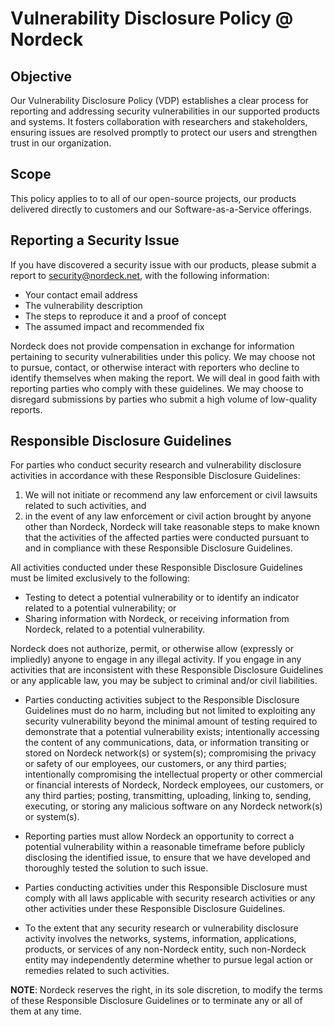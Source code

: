 # Vulnerability Disclosure Policy @ Nordeck

## Objective

Our Vulnerability Disclosure Policy (VDP) establishes a clear process for reporting and addressing security vulnerabilities in our supported products and systems. It fosters collaboration with researchers and stakeholders, ensuring issues are resolved promptly to protect our users and strengthen trust in our organization.

## Scope

This policy applies to to all of our open-source projects, our products delivered directly to customers and our Software-as-a-Service offerings.

## Reporting a Security Issue

If you have discovered a security issue with our products, please submit a report to security@nordeck.net, with the following information:

- Your contact email address
- The vulnerability description
- The steps to reproduce it and a proof of concept
- The assumed impact and recommended fix

Nordeck does not provide compensation in exchange for information pertaining to security vulnerabilities under this policy. We may choose not to pursue, contact, or otherwise interact with reporters who decline to identify themselves when making the report. We will deal in good faith with reporting parties who comply with these guidelines. We may choose to disregard submissions by parties who submit a high volume of low-quality reports.

## Responsible Disclosure Guidelines

For parties who conduct security research and vulnerability disclosure activities in accordance with these Responsible Disclosure Guidelines:

 1. We will not initiate or recommend any law enforcement or civil lawsuits related to such activities, and
 2. in the event of any law enforcement or civil action brought by anyone other than Nordeck, Nordeck will take reasonable steps to make known that the activities of the affected parties were conducted pursuant to and in compliance with these Responsible Disclosure Guidelines.

All activities conducted under these Responsible Disclosure Guidelines must be limited exclusively to the following:

 - Testing to detect a potential vulnerability or to identify an indicator related to a potential vulnerability; or
 - Sharing information with Nordeck, or receiving information from Nordeck, related to a potential vulnerability.

Nordeck does not authorize, permit, or otherwise allow (expressly or impliedly) anyone to engage in any illegal activity. If you engage in any activities that are inconsistent with these Responsible Disclosure Guidelines or any applicable law, you may be subject to criminal and/or civil liabilities.

- Parties conducting activities subject to the Responsible Disclosure Guidelines must do no harm, including but not limited to exploiting any security vulnerability beyond the minimal amount of testing required to demonstrate that a potential vulnerability exists; intentionally accessing the content of any communications, data, or information transiting or stored on Nordeck network(s) or system(s); compromising the privacy or safety of our employees, our customers, or any third parties; intentionally compromising the intellectual property or other commercial or financial interests of Nordeck, Nordeck employees, our customers, or any third parties; posting, transmitting, uploading, linking to, sending, executing, or storing any malicious software on any Nordeck network(s) or system(s).

- Reporting parties must allow Nordeck an opportunity to correct a potential vulnerability within a reasonable timeframe before publicly disclosing the identified issue, to ensure that we have developed and thoroughly tested the solution to such issue.

- Parties conducting activities under this Responsible Disclosure must comply with all laws applicable with security research activities or any other activities under these Responsible Disclosure Guidelines.

- To the extent that any security research or vulnerability disclosure activity involves the networks, systems, information, applications, products, or services of any non-Nordeck entity, such non-Nordeck entity may independently determine whether to pursue legal action or remedies related to such activities.

**NOTE**: Nordeck reserves the right, in its sole discretion, to modify the terms of these Responsible Disclosure Guidelines or to terminate any or all of them at any time.